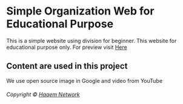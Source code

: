 # Simple Organization Web for Educational Purpose
This is a simple website using division for beginner. This website for educational purpose only. For preview visit [Here](https://haqem.github.io/Simple-Organization-Web-for-Educational-Purpose)
## Content are used in this project
We use open source image in Google and video from YouTube
###### Copyright © [Haqem Network](https://haqem.my)
